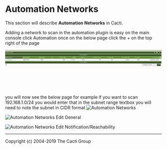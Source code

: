 # Automation Networks

This section will describe **Automation Networks** in Cacti.

Adding a network to scan in the automation plugin is easy  on the main console click Automation
once on the below page click the + on the top right of the page 

![Automation Networks](images/automation-network-main.png)

<br>
<br>
<br>

you will now see the below page for example if you want to scan 192.168.1.0/24 you would enter that in the subnet range textbox
you will need to note the subnet in CIDR format
![Automation Networks](images/automation-networks.png)

![Automation Networks Edit General](images/automation-networks-edit1.png)

![Automation Networks Edit Notification/Reachability](images/automation-networks-edit2.png)

---
Copyright (c) 2004-2019 The Cacti Group
